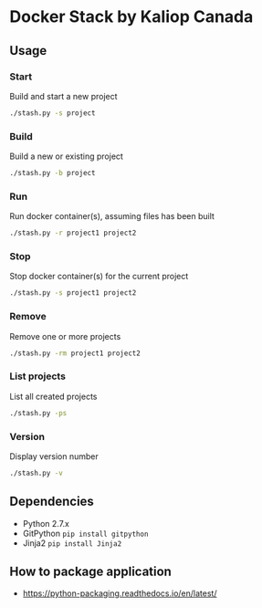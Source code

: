 Docker Stack by Kaliop Canada
=============================

Usage
-----
### Start
Build and start a new project
```bash
./stash.py -s project
```

### Build
Build a new or existing project
```bash
./stash.py -b project
```

### Run
Run docker container(s), assuming files has been built
```bash
./stash.py -r project1 project2
```

### Stop
Stop docker container(s) for the current project
```bash
./stash.py -s project1 project2
```

### Remove
Remove one or more projects
```bash
./stash.py -rm project1 project2
```

### List projects
List all created projects
```bash
./stash.py -ps
```

### Version
Display version number
```bash
./stash.py -v
```


Dependencies
------------
* Python 2.7.x
* GitPython `pip install gitpython`
* Jinja2 `pip install Jinja2`

How to package application
--------------------------
* https://python-packaging.readthedocs.io/en/latest/